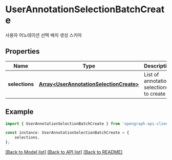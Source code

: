 # UserAnnotationSelectionBatchCreate

사용자 어노테이션 선택 배치 생성 스키마

## Properties

Name | Type | Description | Notes
------------ | ------------- | ------------- | -------------
**selections** | [**Array&lt;UserAnnotationSelectionCreate&gt;**](UserAnnotationSelectionCreate.md) | List of annotation selections to create | [default to undefined]

## Example

```typescript
import { UserAnnotationSelectionBatchCreate } from 'opengraph-api-client';

const instance: UserAnnotationSelectionBatchCreate = {
    selections,
};
```

[[Back to Model list]](../README.md#documentation-for-models) [[Back to API list]](../README.md#documentation-for-api-endpoints) [[Back to README]](../README.md)
